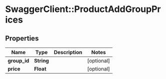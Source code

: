 # SwaggerClient::ProductAddGroupPrices

## Properties
Name | Type | Description | Notes
------------ | ------------- | ------------- | -------------
**group_id** | **String** |  | [optional] 
**price** | **Float** |  | [optional] 


